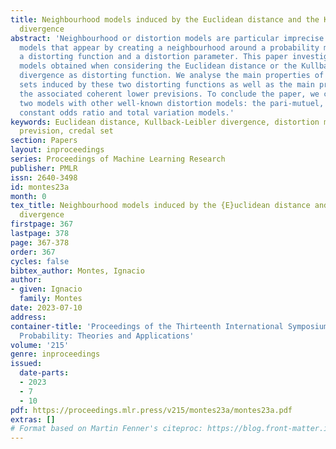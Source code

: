 ```yaml
---
title: Neighbourhood models induced by the Euclidean distance and the Kullback-Leibler
  divergence
abstract: 'Neighbourhood or distortion models are particular imprecise probability
  models that appear by creating a neighbourhood around a probability measure given
  a distorting function and a distortion parameter. This paper investigates the distortion
  models obtained when considering the Euclidean distance or the Kullback-Leibler
  divergence as distorting function. We analyse the main properties of the credal
  sets induced by these two distorting functions as well as the main properties of
  the associated coherent lower previsions. To conclude the paper, we compare these
  two models with other well-known distortion models: the pari-mutuel, linear vacuous,
  constant odds ratio and total variation models.'
keywords: Euclidean distance, Kullback-Leibler divergence, distortion model, lower
  prevision, credal set
section: Papers
layout: inproceedings
series: Proceedings of Machine Learning Research
publisher: PMLR
issn: 2640-3498
id: montes23a
month: 0
tex_title: Neighbourhood models induced by the {E}uclidean distance and the {K}ullback-{L}eibler
  divergence
firstpage: 367
lastpage: 378
page: 367-378
order: 367
cycles: false
bibtex_author: Montes, Ignacio
author:
- given: Ignacio
  family: Montes
date: 2023-07-10
address:
container-title: 'Proceedings of the Thirteenth International Symposium on Imprecise
  Probability: Theories and Applications'
volume: '215'
genre: inproceedings
issued:
  date-parts:
  - 2023
  - 7
  - 10
pdf: https://proceedings.mlr.press/v215/montes23a/montes23a.pdf
extras: []
# Format based on Martin Fenner's citeproc: https://blog.front-matter.io/posts/citeproc-yaml-for-bibliographies/
---
```

